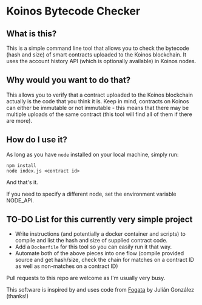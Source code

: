 # Koinos Bytecode Checker

## What is this?

This is a simple command line tool that allows you to check the bytecode (hash and size) of smart contracts uploaded to the Koinos blockchain. It uses the account history API (which is optionally available) in Koinos nodes.

## Why would you want to do that?

This allows you to verify that a contract uploaded to the Koinos blockchain actually is the code that you think it is. Keep in mind, contracts on Koinos can either be immutable or not immutable - this means that there may be multiple uploads of the same contract (this tool will find all of them if there are more).

## How do I use it?

As long as you have `node` installed on your local machine, simply run:

```
npm install
node index.js <contract id>
```

And that's it.

If you need to specify a different node, set the environment variable NODE_API.

## TO-DO List for this currently very simple project

- Write instructions (and potentially a docker container and scripts) to compile and list the hash and size of supplied contract code.
- Add a `Dockerfile` for this tool so you can easily run it that way.
- Automate both of the above pieces into one flow (compile provided source and get hash/size, check the chain for matches on a contract ID as well as non-matches on a contract ID)

Pull requests to this repo are welcome as I'm usually very busy.

This software is inspired by and uses code from [Fogata](https://github.com/joticajulian/fogata) by Julián González (thanks!)